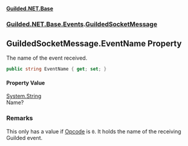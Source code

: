 
#### [Guilded.NET.Base](Guilded_NET_Base 'Guilded.NET.Base')
### [Guilded.NET.Base.Events](Guilded_NET_Base#Guilded_NET_Base_Events 'Guilded.NET.Base.Events').[GuildedSocketMessage](GuildedSocketMessage 'Guilded.NET.Base.Events.GuildedSocketMessage')
## GuildedSocketMessage.EventName Property

The name of the event received.
```csharp
public string EventName { get; set; }
```


#### Property Value
[System.String](https://docs.microsoft.com/en-us/dotnet/api/System.String 'System.String')  
Name?

### Remarks
  
This only has a value if [Opcode](GuildedSocketMessage_Opcode 'Guilded.NET.Base.Events.GuildedSocketMessage.Opcode') is `0`. It holds the name of the receiving Guilded event.